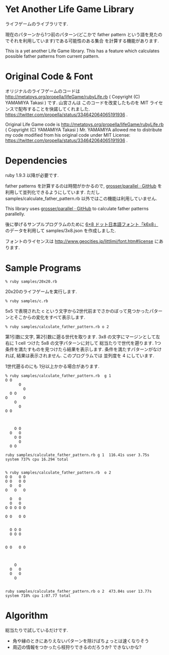 # Yet Another Life Game Library

ライフゲームのライブラリです.

現在のパターンから1つ前のパターン(どこかで father pattern という語を見たのでそれを利用しています)である可能性のある集合
を計算する機能があります.

This is a yet another Life Game library.
This has a feature which calculates possible father patterns from current pattern.

# Original Code & Font

オリジナルのライフゲームのコードは http://metatoys.org/propella/lifeGame/rubyLife.rb ( Copyright (C) YAMAMIYA Takasi ) です.
山宮さんは このコードを改変したものを MIT ライセンスで配布することを快諾してくれました.
https://twitter.com/propella/status/334642064065191936 .

Original Life Game code is http://metatoys.org/propella/lifeGame/rubyLife.rb ( Copyright (C) YAMAMIYA Takasi )
Mr. YAMAMIYA allowed me to distribute my code modified from his original code
under MIT License:
https://twitter.com/propella/status/334642064065191936 .

# Dependencies

ruby 1.9.3 以降が必要です.

father patterns を計算するのは時間がかかるので, [grosser/parallel · GitHub](https://github.com/grosser/parallel) を利用して並列化できるようにしています.
ただし samples/calculate_father_pattern.rb 以外ではこの機能は利用していません.

This library uses [grosser/parallel · GitHub](https://github.com/grosser/parallel) to calculate father patterns parallelly.

後に挙げるサンプルプログラムのために
[6×8 ドット日本語フォント「k6x8」](http://www.geocities.jp/littlimi/k6x8.htm)
のデータを利用して samples/3x8.json を作成しました.

フォントのライセンスは http://www.geocities.jp/littlimi/font.htm#license にあります.

# Sample Programs

    % ruby samples/20x20.rb

20x20のライフゲームを実行します.

    % ruby samples/c.rb

5x5 で表現された c という文字から2世代前までさかのぼって見つかったパターンとそこからの変化をすべて表示します.

    % ruby samples/calculate_father_pattern.rb o 2

第1引数に文字, 第2引数に遡る世代を取ります.
3x8 の文字にマージンとして左右に 1 cell つけた 5x8 の文字パターンに対して
総当たりで世代を遡ります. 1つ条件を満たすものを見つけたら結果を表示します.
条件を満たすパターンがなければ, 結果は表示されません.
このプログラムでは 並列度を 4 にしています.

1世代遡るのにも 1分以上かかる場合があります.

    % ruby samples/calculate_father_pattern.rb  g 1
    O O       
          O   
            O 
      O O     
    O       O 
        O     
          O   
    O O       
    
              
              
        O O   
      O   O   
        O O   
          O   
      O O     
              
    ruby samples/calculate_father_pattern.rb g 1  116.41s user 3.75s system 737% cpu 16.294 total


    % ruby samples/calculate_father_pattern.rb  o 2
    O O   O O 
    O O   O O 
      O   O   
    O   O   O 
              
      O   O   
      O   O   
    O O O O O 
    
    O O   O O 
              
              
      O O O   
      O O O   
              
              
    O O   O O 
        
              
              
        O     
      O   O   
      O   O   
        O     
              
              
    ruby samples/calculate_father_pattern.rb o 2  473.04s user 13.77s system 718% cpu 1:07.77 total

# Algorithm

総当たりで試しているだけです.

* 角や縁のときにありえないパターンを除けばちょっとは速くなりそう
* 周辺の情報をつかったら枝狩りできるのだろうか? できないかな?
